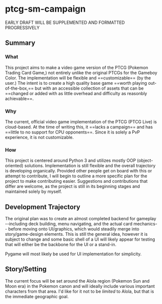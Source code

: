 # ptcg-sm-campaign

EARLY DRAFT
WILL BE SUPPLEMENTED AND FORMATTED PROGRESSIVELY

## **Summary**

### What
This project aims to make a video game version of the PTCG (Pokemon Trading Card Game,) not entirely unlike the original PTCGs for the Gameboy Color. The implementation will be flexible and ==customizable== (by the user.) The intent is to create a high quality base game ==worth playing out-of-the-box,== but with an accessible collection of assets that can be ==changed or added with as little overhead and difficulty as reasonbly achievable==. 

### Why
The current, official video game implementation of the PTCG (PTCG Live) is cloud-based. At the time of writing this, it ==lacks a campaign== and has ==little to no support for CPU opponents==. Since it is solely a PvP experience, it is not customizable.

### How
This project is centered around Python 3 and utilizes mostly OOP (object-oriented) solutions. Implementation is still flexible and the overall trajectory is developing organically. Provided other people get on board with this or attempt to contribute, I will begin to outline a more specific plan for the project to make contributing easier. Suggestions and contributions that differ are welcome, as the project is still in its beginning stages and maintained solely by myself.

## **Development Trajectory**

The original plan was to create an almost completed backend for gameplay --including deck building, menu navigating, and the actual card mechanics-- before moving onto UI/graphics, which would steadily merge into story/game-design elements. This is still the general idea, however it is subject to change and some basic shell of a UI will likely appear for testing that will either be the backbone for the UI or a stand-in.

Pygame will most likely be used for UI implementation for simplicity.


## **Story/Setting**

The current focus will be set around the Alola region (Pokemon Sun and Moon era) in the Pokemon canon and will ideally include various important characters from that area. I'd like for it not to be *limited* to Alola, but that is the immediate geographic goal.
